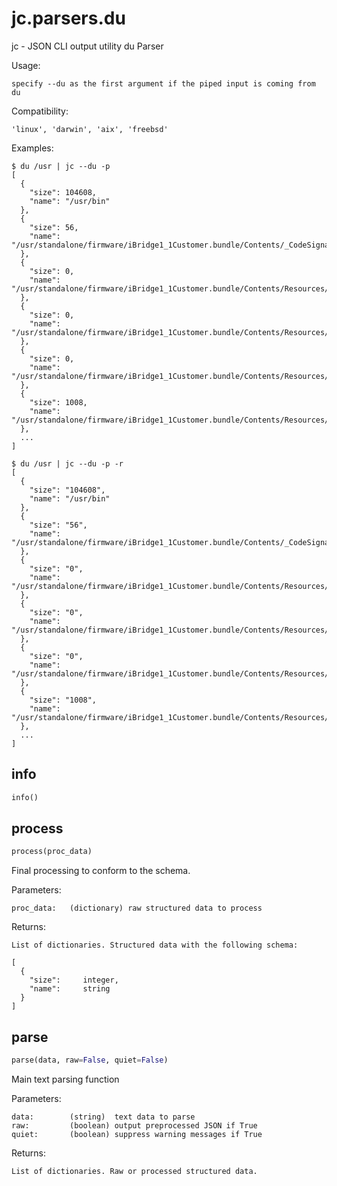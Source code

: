 
# jc.parsers.du
jc - JSON CLI output utility du Parser

Usage:

    specify --du as the first argument if the piped input is coming from du

Compatibility:

    'linux', 'darwin', 'aix', 'freebsd'

Examples:

    $ du /usr | jc --du -p
    [
      {
        "size": 104608,
        "name": "/usr/bin"
      },
      {
        "size": 56,
        "name": "/usr/standalone/firmware/iBridge1_1Customer.bundle/Contents/_CodeSignature"
      },
      {
        "size": 0,
        "name": "/usr/standalone/firmware/iBridge1_1Customer.bundle/Contents/Resources/Firmware/usr/local/standalone"
      },
      {
        "size": 0,
        "name": "/usr/standalone/firmware/iBridge1_1Customer.bundle/Contents/Resources/Firmware/usr/local"
      },
      {
        "size": 0,
        "name": "/usr/standalone/firmware/iBridge1_1Customer.bundle/Contents/Resources/Firmware/usr"
      },
      {
        "size": 1008,
        "name": "/usr/standalone/firmware/iBridge1_1Customer.bundle/Contents/Resources/Firmware/dfu"
      },
      ...
    ]

    $ du /usr | jc --du -p -r
    [
      {
        "size": "104608",
        "name": "/usr/bin"
      },
      {
        "size": "56",
        "name": "/usr/standalone/firmware/iBridge1_1Customer.bundle/Contents/_CodeSignature"
      },
      {
        "size": "0",
        "name": "/usr/standalone/firmware/iBridge1_1Customer.bundle/Contents/Resources/Firmware/usr/local/standalone"
      },
      {
        "size": "0",
        "name": "/usr/standalone/firmware/iBridge1_1Customer.bundle/Contents/Resources/Firmware/usr/local"
      },
      {
        "size": "0",
        "name": "/usr/standalone/firmware/iBridge1_1Customer.bundle/Contents/Resources/Firmware/usr"
      },
      {
        "size": "1008",
        "name": "/usr/standalone/firmware/iBridge1_1Customer.bundle/Contents/Resources/Firmware/dfu"
      },
      ...
    ]


## info
```python
info()
```


## process
```python
process(proc_data)
```

Final processing to conform to the schema.

Parameters:

    proc_data:   (dictionary) raw structured data to process

Returns:

    List of dictionaries. Structured data with the following schema:

    [
      {
        "size":     integer,
        "name":     string
      }
    ]


## parse
```python
parse(data, raw=False, quiet=False)
```

Main text parsing function

Parameters:

    data:        (string)  text data to parse
    raw:         (boolean) output preprocessed JSON if True
    quiet:       (boolean) suppress warning messages if True

Returns:

    List of dictionaries. Raw or processed structured data.

